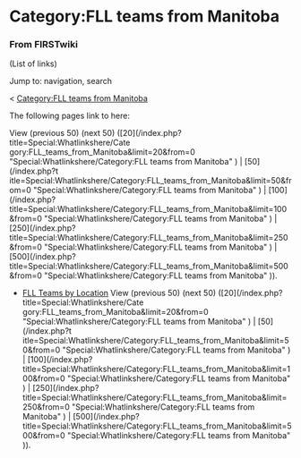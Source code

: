# Category:FLL teams from Manitoba

### From FIRSTwiki

(List of links)

Jump to: navigation, search

&lt; [Category:FLL teams from
Manitoba](/index.php?title=Category:FLL_teams_from_Manitoba&redirect=no
"Category:FLL teams from Manitoba" )  

The following pages link to here:

View (previous 50) (next 50) ([20](/index.php?title=Special:Whatlinkshere/Cate
gory:FLL_teams_from_Manitoba&limit=20&from=0
"Special:Whatlinkshere/Category:FLL teams from Manitoba" ) | [50](/index.php?t
itle=Special:Whatlinkshere/Category:FLL_teams_from_Manitoba&limit=50&from=0
"Special:Whatlinkshere/Category:FLL teams from Manitoba" ) | [100](/index.php?
title=Special:Whatlinkshere/Category:FLL_teams_from_Manitoba&limit=100&from=0
"Special:Whatlinkshere/Category:FLL teams from Manitoba" ) | [250](/index.php?
title=Special:Whatlinkshere/Category:FLL_teams_from_Manitoba&limit=250&from=0
"Special:Whatlinkshere/Category:FLL teams from Manitoba" ) | [500](/index.php?
title=Special:Whatlinkshere/Category:FLL_teams_from_Manitoba&limit=500&from=0
"Special:Whatlinkshere/Category:FLL teams from Manitoba" )).

  * [FLL Teams by Location](/index.php/FLL_Teams_by_Location "FLL Teams by Location" )
View (previous 50) (next 50) ([20](/index.php?title=Special:Whatlinkshere/Cate
gory:FLL_teams_from_Manitoba&limit=20&from=0
"Special:Whatlinkshere/Category:FLL teams from Manitoba" ) | [50](/index.php?t
itle=Special:Whatlinkshere/Category:FLL_teams_from_Manitoba&limit=50&from=0
"Special:Whatlinkshere/Category:FLL teams from Manitoba" ) | [100](/index.php?
title=Special:Whatlinkshere/Category:FLL_teams_from_Manitoba&limit=100&from=0
"Special:Whatlinkshere/Category:FLL teams from Manitoba" ) | [250](/index.php?
title=Special:Whatlinkshere/Category:FLL_teams_from_Manitoba&limit=250&from=0
"Special:Whatlinkshere/Category:FLL teams from Manitoba" ) | [500](/index.php?
title=Special:Whatlinkshere/Category:FLL_teams_from_Manitoba&limit=500&from=0
"Special:Whatlinkshere/Category:FLL teams from Manitoba" )).

